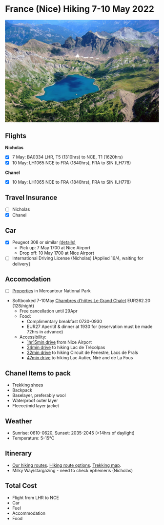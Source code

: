 # France (Nice) Hiking 7-10 May 2022

![](/static/2022-05/mercantour-national-park.jpg)

## Flights

**Nicholas**

- [x] 7 May: BA0334 LHR, T5 (1310hrs) to NCE, T1 (1620hrs)
- [x] 10 May: LH1065 NCE to FRA (1840hrs), FRA to SIN (LH778)

**Chanel**

- [x] 10 May: LH1065 NCE to FRA (1840hrs), FRA to SIN (LH778)


## Travel Insurance

- [ ] Nicholas
- [x] Chanel

## Car

- [x] Peugeot 308 or similar [(details)][car]
  - Pick up: 7 May 1700 at Nice Airport
  - Drop off: 10 May 1700 at Nice Airport
- [ ] International Driving License (Nicholas) [Applied 16/4, waiting for delivery]

## Accomodation

- [ ] [Properties][properties] in Mercantour National Park
- Softbooked 7-10May [Chambres d'hôtes Le Grand Chalet][hotel] EUR262.20 (128/night)
    - Free cancellation until 29Apr
    - Food: 
        - Complimentary breakfast 0730-0930 
        - EUR27 Aperitif & dinner at 1930 for  (reservation must be made 72hrs in advance)
    - Accessibility:
        - [1hr15min drive][nice-to-hotel] from Nice Airport
        - [24min drive][hotel-to-hike1] to hiking Lac de Trécolpas
        - [32min drive][hotel-to-hike2] to hiking Circuit de Fenestre, Lacs de Prals
        - [47min drive][hotel-to-hike3] to hiking Lac Autier, Niré and de La Fous

## Chanel Items to pack

- Trekking shoes
- Backpack
- Baselayer, preferably wool
- Waterproof outer layer
- Fleece/mid layer jacket

## Weather

- Sunrise: 0610-0620, Sunset: 2035-2045 (>14hrs of daylight)
- Temperature: 5-15°C 

## Itinerary

- [Our hiking routes][our-hiking-routes]. [Hiking route options][hiking-routes]. [Trekking map][trekking-map].
- Milky Way/stargazing - need to check ephemeris (Nicholas)

## Total Cost
- Flight from LHR to NCE
- Car
- Fuel
- Accommodation
- Food 

[car]: https://www.klook.com/en-SG/voucher/KLK3789734420?lang=en_SG&token=0b0d2960-c0b8-44ea-6e89-901de5693a45&c=system_email&pid=email
[hotel]: https://secure.booking.com/myreservations.en-gb.html?aid=304142;label=gen173nr-1FCAEoggI46AdIM1gEaMkBiAEBmAEJuAEXyAEM2AEB6AEB-AEMiAIBqAIDuAKm5O2SBsACAdICJDJlY2Q4ZDYwLTUxMmYtNDQ3ZC1iMGVlLWMwNWI5NzdiZDNjYdgCBuACAQ;sid=7cac10f4d05cbbae03cc85e6295fde9c;auth_key=T16tVU7bJrMJJxai&;label=from_conf_1
[properties]: https://www.booking.com/searchresults.en-gb.html?aid=304142&label=gen173nr-1BCAEoggI46AdIM1gEaMkBiAEBmAEJuAEXyAEM2AEB6AEBiAIBqAIDuAKm5O2SBsACAdICJDJlY2Q4ZDYwLTUxMmYtNDQ3ZC1iMGVlLWMwNWI5NzdiZDNjYdgCBeACAQ&lang=en-gb&sid=5ad5ea96dc2d619c8272bbd7f2bc4453&sb=1&src=hotel&src_elem=sb&error_url=https%3A%2F%2Fwww.booking.com%2Fhotel%2Ffr%2Fle-grand-chalet-valdeblore.en-gb.html%3Faid%3D304142%3Blabel%3Dgen173nr-1BCAEoggI46AdIM1gEaMkBiAEBmAEJuAEXyAEM2AEB6AEBiAIBqAIDuAKm5O2SBsACAdICJDJlY2Q4ZDYwLTUxMmYtNDQ3ZC1iMGVlLWMwNWI5NzdiZDNjYdgCBeACAQ%3Bsid%3D5ad5ea96dc2d619c8272bbd7f2bc4453%3Ball_sr_blocks%3D237813001_178046859_2_1_0%3Bcheckin%3D2022-05-07%3Bcheckout%3D2022-05-09%3Bdest_id%3D3313%3Bdest_type%3Dregion%3Bgroup_adults%3D2%3Bgroup_children%3D0%3Bhapos%3D1%3Bhighlighted_blocks%3D237813001_178046859_2_1_0%3Bhpos%3D1%3Bmatching_block_id%3D237813001_178046859_2_1_0%3Bno_rooms%3D1%3Breq_adults%3D2%3Breq_children%3D0%3Broom1%3DA%252CA%3Bsb_price_type%3Dtotal%3Bsr_order%3Dpopularity%3Bsr_pri_blocks%3D237813001_178046859_2_1_0__17720%3Bsrepoch%3D1650160200%3Bsrpvid%3Ded8f0ce3ba7c0157%3Btype%3Dtotal%3Bucfs%3D1%26%3B&highlighted_hotels=2378130&hp_sbox=1&ss=Valdeblore&is_ski_area=0&ssne=Valdeblore&ssne_untouched=Valdeblore&dest_id=3313&dest_type=region&checkin_year=2022&checkin_month=5&checkin_monthday=7&checkout_year=2022&checkout_month=5&checkout_monthday=10&group_adults=2&group_children=0&no_rooms=1&from_sf=1
[hiking-routes]: https://www.hika.app/explore?latitude=44.15215339999999&longitude=7.001411599999999&locality=France
[our-hiking-routes]: https://www.google.com/maps/d/viewer?mid=110bE46beRht3PU2x6XfYhVFYqQdaD4gS&ll=44.14368121724446%2C7.187836335386026&z=11
[trekking-map]: https://www.openstreetmap.org/relation/1024511#map=10/44.1674/7.0615
[nice-to-hotel]: https://www.google.com/maps/dir/SIXT+-+Nice+a%C3%A9roport,+Nice,+France/Chambre+d'h%C3%B4tes+Le+Grand+Chalet,+Route+de+la+Colmiane,+06420+Valdeblore,+France/@43.8697843,6.8896862,10z/data=!3m1!4b1!4m14!4m13!1m5!1m1!1s0x12cdd11897ae99f3:0x5078f690abc54f12!2m2!1d7.2127064!2d43.6650582!1m5!1m1!1s0x12cdaeebe29ef0f3:0xa4732f3636468109!2m2!1d7.2060124!2d44.0736181!3e0
[hotel-to-hike1]:https://www.google.com/maps/dir/Chambre+d'h%C3%B4tes+Le+Grand+Chalet,+Route+de+la+Colmiane,+06420+Valdeblore,+France/44.10817,+7.31037/@44.0924766,7.2230524,13z/data=!3m2!4b1!5s0x12cdd115fb73100d:0x135e375c31f2d70c!4m12!4m11!1m5!1m1!1s0x12cdaeebe29ef0f3:0xa4732f3636468109!2m2!1d7.2060124!2d44.0736181!1m3!2m2!1d7.31037!2d44.10817!3e0
[hotel-to-hike2]: https://www.google.com/maps/dir/Chambre+d'h%C3%B4tes+Le+Grand+Chalet,+Route+de+la+Colmiane,+06420+Valdeblore,+France/44.09545,+7.35564/@44.0833171,7.2467236,13z/data=!3m1!4b1!4m12!4m11!1m5!1m1!1s0x12cdaeebe29ef0f3:0xa4732f3636468109!2m2!1d7.2060124!2d44.0736181!1m3!2m2!1d7.35564!2d44.09545!3e0
[hotel-to-hike3]: https://www.google.com/maps/dir/Chambre+d'h%C3%B4tes+Le+Grand+Chalet,+Route+de+la+Colmiane,+06420+Valdeblore,+France/44.07368,+7.39971/@44.0517609,7.2678005,13z/data=!3m1!4b1!4m12!4m11!1m5!1m1!1s0x12cdaeebe29ef0f3:0xa4732f3636468109!2m2!1d7.2060124!2d44.0736181!1m3!2m2!1d7.39971!2d44.07368!3e0